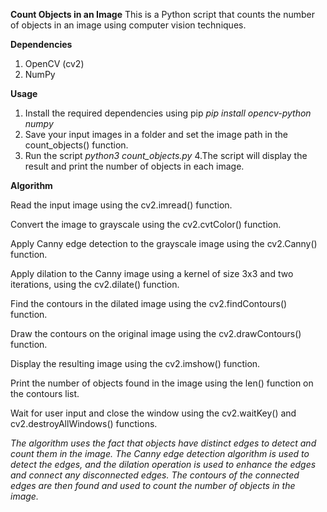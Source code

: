 ____Count Objects in an Image____
This is a Python script that counts the number of objects in an image using computer vision techniques.

____Dependencies____
1. OpenCV (cv2)
2. NumPy

____Usage____
1. Install the required dependencies using pip
_pip install opencv-python numpy_
2. Save your input images in a folder and set the image path in the count_objects() function.
3. Run the script
_python3 count_objects.py_
4.The script will display the result and print the number of objects in each image.


____Algorithm____

Read the input image using the cv2.imread() function.

Convert the image to grayscale using the cv2.cvtColor() function.

Apply Canny edge detection to the grayscale image using the cv2.Canny() function.

Apply dilation to the Canny image using a kernel of size 3x3 and two iterations, using the cv2.dilate() function.

Find the contours in the dilated image using the cv2.findContours() function.

Draw the contours on the original image using the cv2.drawContours() function.

Display the resulting image using the cv2.imshow() function.

Print the number of objects found in the image using the len() function on the contours list.

Wait for user input and close the window using the cv2.waitKey() and cv2.destroyAllWindows() functions.


_The algorithm uses the fact that objects have distinct edges to detect and count them in the image. The Canny edge detection algorithm is used to detect the edges, and the dilation operation is used to enhance the edges and connect any disconnected edges. The contours of the connected edges are then found and used to count the number of objects in the image._

